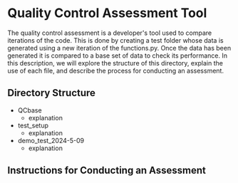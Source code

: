 # Quality Control Assessment Tool

The quality control assessment is a developer's tool used to compare iterations of the code. This is done by creating a test folder whose data is generated using a new iteration of the functions.py. Once the data has been generated it is compared to a base set of data to check its performance. In this description, we will explore the structure of this directory, explain the use of each file, and describe the process for conducting an assessment.

## Directory Structure 
* QCbase
  - explanation
* test_setup
  - explanation  
* demo_test_2024-5-09
  - explanation 

## Instructions for Conducting an Assessment 
